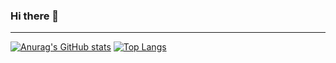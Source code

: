 ### Hi there 👋
-------------------------------

[![Anurag's GitHub stats](https://github-readme-stats.vercel.app/api?username=brendanfurtado)](https://github.com/anuraghazra/github-readme-stats)
[![Top Langs](https://github-readme-stats.vercel.app/api/top-langs/?username=brendanfurtado&hide_progress=true)](https://github.com/anuraghazra/github-readme-stats)

<!--
**brendanfurtado/brendanfurtado** is a ✨ _special_ ✨ repository because its `README.md` (this file) appears on your GitHub profile.

Here are some ideas to get you started:

- 🔭 I’m currently working on ...
- 🌱 I’m currently learning ...
- 👯 I’m looking to collaborate on ...
- 🤔 I’m looking for help with ...
- 💬 Ask me about ...
- 📫 How to reach me: ...
- 😄 Pronouns: ...
- ⚡ Fun fact: ...
-->
